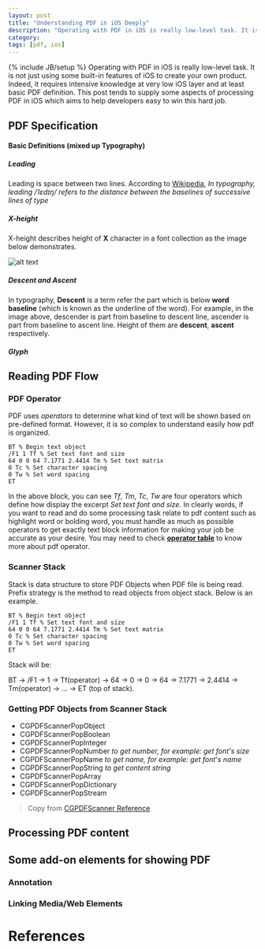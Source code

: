 ```yaml
---
layout: post
title: "Understanding PDF in iOS Deeply"
description: "Operating with PDF in iOS is really low-level task. It is not just using some built-in features of iOS to create your own product. Indeed, it requires intensive knowledge at very low iOS layer and at least basic PDF definition. This post tends to supply some aspects of processing PDF in iOS which aims to help developers easy to win this hard job."
category: 
tags: [pdf, ios]
---
```

{% include JB/setup %}
Operating with PDF in iOS is really low-level task. It is not just using some built-in features of iOS to create your own product. Indeed, it requires intensive knowledge at very low iOS layer and at least basic PDF definition. This post tends to supply some aspects of processing PDF in iOS which aims to help developers easy to win this hard job.

## PDF Specification
#### Basic Definitions (mixed up Typography)
##### Leading
Leading is space between two lines. According to [Wikipedia](http://en.wikipedia.org/wiki/Leading), _In typography, leading /ˈlɛdɪŋ/ refers to the distance between the baselines of successive lines of type_

##### X-height
X-height describes height of __X__ character in a font collection as the image below demonstrates.

![alt text](http://hugo53.github.io/images/pdfpost/line.png "baseline")

##### Descent and Ascent
In typography, **Descent** is a term refer the part which is below **word baseline** (which is known as the underline of the word). For example, in the image above, descender is part from baseline to descent line, ascender is part from baseline to ascent line. Height of them are **descent**, **ascent** respectively.  

##### Glyph

## Reading PDF Flow
### PDF Operator
PDF uses _operators_ to determine what kind of text will be shown based on pre-defined format. However, it is so complex to understand easily how pdf is organized. 

	BT % Begin text object
	/F1 1 Tf % Set text font and size 
	64 0 0 64 7.1771 2.4414 Tm % Set text matrix 
	0 Tc % Set character spacing 
	0 Tw % Set word spacing
	ET

In the above block, you can see _Tf_, _Tm_, _Tc_, _Tw_ are four operators which define how display the excerpt _Set text font and size_. In clearly words, if you want to read and do some processing task relate to pdf content such as highlight word or bolding word, you must handle as much as possible operators to get exactly text block information for making your job be accurate as your desire. You may need to check [**operator table**](http://my.safaribooksonline.com/book/office-and-productivity-applications/0321304748/operator-summary/app01) to know more about pdf operator.

### Scanner Stack
Stack is data structure to store PDF Objects when PDF file is being read. Prefix strategy is the method to read objects from object stack. Below is an example.

	BT % Begin text object
	/F1 1 Tf % Set text font and size 
	64 0 0 64 7.1771 2.4414 Tm % Set text matrix 
	0 Tc % Set character spacing 
	0 Tw % Set word spacing
	ET

Stack will be:

BT -> /F1 -> 1 -> Tf(operator) -> 64 -> 0 -> 0 -> 64 -> 7.1771 -> 2.4414 -> Tm(operator) -> ... -> ET (top of stack).


### Getting PDF Objects from Scanner Stack
- CGPDFScannerPopObject
- CGPDFScannerPopBoolean
- CGPDFScannerPopInteger
- CGPDFScannerPopNumber		_to get number, for example: get font's size_
- CGPDFScannerPopName		_to get name, for example: get font's name_
- CGPDFScannerPopString		_to get content string_
- CGPDFScannerPopArray
- CGPDFScannerPopDictionary
- CGPDFScannerPopStream

> Copy from [CGPDFScanner Reference](http://www.cocoachina.com/wiki/index.php?title=CGPDFScanner_Reference)

## Processing PDF content

## Some add-on elements for showing PDF
### Annotation

### Linking Media/Web Elements


# References

